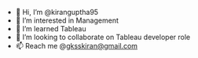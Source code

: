 - 👋 Hi, I’m @kiranguptha95
- 👀 I’m interested in Management
- 🌱 I’m learned Tableau
- 💞️ I’m looking to collaborate on Tableau developer role
- 📫 Reach me @gksskiran@gmail.com

<!---
kiranguptha95/kiranguptha95 is a ✨ special ✨ repository because its `README.md` (this file) appears on your GitHub profile.
You can click the Preview link to take a look at your changes.
--->
